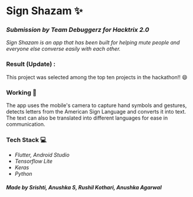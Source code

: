 # Sign Shazam &#x2728;
### *Submission by Team Debuggerz for Hacktrix 2.0*
*Sign Shazam is an app that has been built for helping mute people and everyone else converse easily with each other.*

### Result (Update) :
This project was selected among the top ten projects in the hackathon!! &#128516;
### Working &#129470;
The app uses the mobile's camera to capture hand symbols and gestures, detects letters from the American Sign Language and converts it into text.
The text can also be translated into different languages for ease in communication.

### Tech Stack &#128187;
- *Flutter, Android Studio*
- *Tensorflow Lite*
- *Keras*
- *Python*

##### Made by Srishti, Anushka S, Rushil Kothari, Anushka Agarwal
